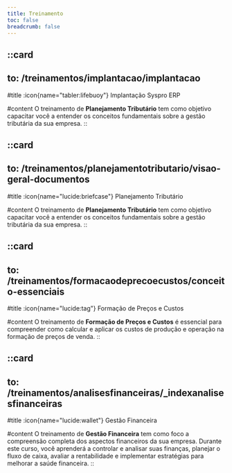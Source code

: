 ```yaml
---
title: Treinamento
toc: false
breadcrumb: false
---
```


###
::card
---
to: /treinamentos/implantacao/implantacao
---
#title
:icon{name="tabler:lifebuoy"} Implantação Syspro ERP

#content
O treinamento de **Planejamento Tributário** tem como objetivo capacitar você a entender os conceitos fundamentais sobre a gestão tributária da sua empresa.
::

###
::card
---
to: /treinamentos/planejamentotributario/visao-geral-documentos
---
#title
:icon{name="lucide:briefcase"} Planejamento Tributário

#content
O treinamento de **Planejamento Tributário** tem como objetivo capacitar você a entender os conceitos fundamentais sobre a gestão tributária da sua empresa.
::

###
::card
---
to: /treinamentos/formacaodeprecoecustos/conceito-essenciais
---
#title
:icon{name="lucide:tag"} Formação de Preços e Custos

#content
O treinamento de **Formação de Preços e Custos** é essencial para compreender como calcular e aplicar os custos de produção e operação na formação de preços de venda.
::

###
::card
---
to: /treinamentos/analisesfinanceiras/_indexanalisesfinanceiras
---
#title
:icon{name="lucide:wallet"} Gestão Financeira

#content
O treinamento de **Gestão Financeira** tem como foco a compreensão completa dos aspectos financeiros da sua empresa. Durante este curso, você aprenderá a controlar e analisar suas finanças, planejar o fluxo de caixa, avaliar a rentabilidade e implementar estratégias para melhorar a saúde financeira.
::